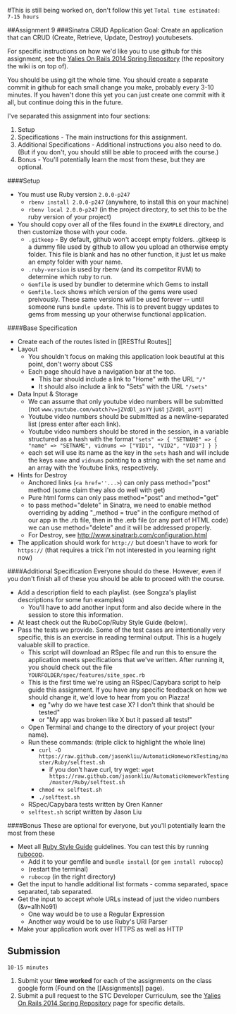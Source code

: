 #This is still being worked on, don't follow this yet
`Total time estimated: 7-15 hours`

##Assignment 9
###Sinatra CRUD Application
Goal: Create an application that can CRUD (Create, Retrieve, Update, Destroy) youtubesets.

For specific instructions on how we'd like you to use github for this assignment, see the [Yalies On Rails 2014 Spring Repository](https://github.com/yale-stc-developer-curriculum/Yalies-On-Rails-2014-Spring/) (the repository the wiki is on top of).

You should be using git the whole time. You should create a separate commit in github for each small change you make, probably every 3-10 minutes. If you haven't done this yet you can just create one commit with it all, but continue doing this in the future.

I've separated this assignment into four sections:
1. Setup
2. Specifications - The main instructions for this assignment.
3. Additional Specifications - Additional instructions you also need to do. (But if you don't, you should still be able to proceed with the course.)
4. Bonus - You'll potentially learn the most from these, but they are optional.

####Setup
- You must use Ruby version `2.0.0-p247`
  - `rbenv install 2.0.0-p247` (anywhere, to install this on your machine) 
  - `rbenv local 2.0.0-p247` (in the project directory, to set this to be the ruby version of your project)
- You should copy over all of the files found in the `EXAMPLE` directory, and then customize those with your code.
  - `.gitkeep` - By default, github won't accept empty folders. .gitkeep is a dummy file used by github to allow you upload an otherwise empty folder. This file is blank and has no other function, it just let us make an empty folder with your name.
  - `.ruby-version` is used by rbenv (and its competitor RVM) to determine which ruby to run. 
  - `Gemfile` is used by bundler to determine which Gems to install
  - `Gemfile.lock` shows which version of the gems were used preivously. These same versions will be used forever -- until someone runs `bundle update`. This is to prevent buggy updates to gems from messing up your otherwise functional application.

####Base Specification
  - Create each of the routes listed in [[RESTful Routes]]
  - Layout
    - You shouldn't focus on making this application look beautiful at this point, don't worry about CSS
    - Each page should have a navigation bar at the top.
      - This bar should include a link to "Home" with the URL `"/"`
      - It should also include a link to "Sets" with the URL `"/sets"`
  - Data Input & Storage
    - We can assume that only youtube video numbers will be submitted (not `www.youtube.com/watch?v=jZVdDl_asYY` just `jZVdDl_asYY`)
    - Youtube video numbers should be submitted as a newline-separated list (press enter after each link).
    - Youtube video numbers should be stored in the session, in a variable structured as a hash with the format `"sets" => { "SETNAME" => { "name" => "SETNAME", vidnums => ["VID1", "VID2", "VID3"] } }`
    - each set will use its name as the key in the `sets` hash and will include the keys `name` and `vidnums` pointing to a string with the set name and an array with the Youtube links, respectively.
  - Hints for Destroy
    - Anchored links (`<a href=''...>`) can only pass method="post" method (some claim they also do well with get)
    - Pure html forms can only pass method="post" and method="get"
    - to pass method="delete" in Sinatra, we need to enable method overriding by adding "_method = true" in the configure method of our app in the .rb file, then in the .erb file (or any part of HTML code) we can use method="delete" and it will be addressed properly.
    - For Destroy, see http://www.sinatrarb.com/configuration.html
  - The application should work for `http://` but doesn't have to work for `https://` (that requires a trick I'm not interested in you learning right now)

####Additional Specification
Everyone should do these. However, even if you don't finish all of these you should be able to proceed with the course.
  - Add a description field to each playlist. (see Songza's playlist descriptions for some fun examples)
    - You'll have to add another input form and also decide where in the session to store this information.
  - At least check out the RuboCop/Ruby Style Guide (below).
  - Pass the tests we provide. Some of the test cases are intentionally very specific, this is an exercise in reading terminal output. This is a hugely valuable skill to practice.
    - This script will download an RSpec file and run this to ensure the application meets specifications that we've written. After running it, you should check out the file `YOURFOLDER/spec/features/site_spec.rb`
    - This is the first time we're using an RSpec/Capybara script to help guide this assignment. If you have any specific feedback on how we should change it, we'd love to hear from you on Piazza!
      - eg "why do we have test case X? I don't think that should be tested"
      - or "My app was broken like X but it passed all tests!"
    - Open Terminal and change to the directory of your project (your name).
    - Run these commands: (triple click to highlight the whole line)
      - `curl -O https://raw.github.com/jasonkliu/AutomaticHomeworkTesting/master/Ruby/selftest.sh`
        - if you don't have curl, try wget: `wget https://raw.github.com/jasonkliu/AutomaticHomeworkTesting/master/Ruby/selftest.sh`
      - `chmod +x selftest.sh`
      - `./selftest.sh`
    - RSpec/Capybara tests written by Oren Kanner
    - `selftest.sh` script written by Jason Liu

####Bonus
These are optional for everyone, but you'll potentially learn the most from these
  - Meet all [Ruby Style Guide](https://github.com/bbatsov/ruby-style-guide) guidelines. You can test this by running [rubocop](https://github.com/bbatsov/rubocop).
    - Add it to your gemfile and `bundle install` (or `gem install rubocop`)
    - (restart the terminal)
    - `rubocop` (in the right directory)
  - Get the input to handle additional list formats - comma separated, space separated, tab separated.
  - Get the input to accept whole URLs instead of just the video numbers (&v=a1hNo91)
    - One way would be to use a Regular Expression
    - Another way would be to use Ruby's URI Parser
  - Make your application work over HTTPS as well as HTTP

## Submission
`10-15 minutes`

1. Submit your **time worked** for each of the assignments on the class google form (Found on the [[Assignments]] page).
2. Submit a pull request to the STC Developer Curriculum, see the [Yalies On Rails 2014 Spring Repository](https://github.com/yale-stc-developer-curriculum/Yalies-On-Rails-2014-Spring/) page for specific details.